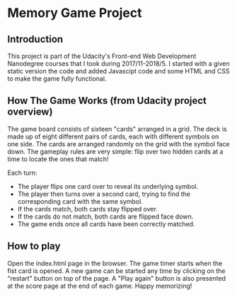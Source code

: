 # Memory Game Project

## Introduction

This project is part of the Udacity's Front-end Web Development Nanodegree courses that I took during 2017/11-2018/5. I started with a given static version the code and added Javascipt code and some HTML and CSS to make the game fully functional.

## How The Game Works (from Udacity project overview)

The game board consists of sixteen "cards" arranged in a grid. The deck is made up of eight different pairs of cards, each with different symbols on one side. The cards are arranged randomly on the grid with the symbol face down. The gameplay rules are very simple: flip over two hidden cards at a time to locate the ones that match!

Each turn:

- The player flips one card over to reveal its underlying symbol.
- The player then turns over a second card, trying to find the corresponding card with the same symbol.
- If the cards match, both cards stay flipped over.
- If the cards do not match, both cards are flipped face down.
- The game ends once all cards have been correctly matched.

## How to play

Open the index.html page in the browser. The game timer starts when the fist card is opened. A new game can be started any time by clicking on the "restart" button on top of the page. A "Play again" button is also presented at the score page at the end of each game. Happy memorizing!


